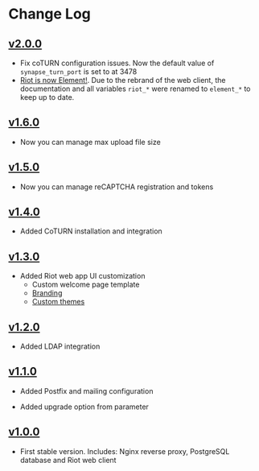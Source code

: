 # Change Log


## [v2.0.0](https://github.com/UdelaRInterior/ansible-role-matrix-synapse/tree/v2.0.0)

* Fix coTURN configuration issues. Now the default value of `synapse_turn_port` is set to at 3478
* [Riot is now Element!](https://element.io/blog/welcome-to-element/). Due to the rebrand of the web client, the documentation and all variables `riot_*` were renamed to `element_*` to keep up to date.

## [v1.6.0](https://github.com/UdelaRInterior/ansible-role-matrix-synapse/tree/v1.6.0)

* Now you can manage max upload file size

## [v1.5.0](https://github.com/UdelaRInterior/ansible-role-matrix-synapse/tree/v1.5.0)

* Now you can manage reCAPTCHA registration and tokens

## [v1.4.0](https://github.com/UdelaRInterior/ansible-role-matrix-synapse/tree/v1.4.0)

* Added CoTURN installation and integration

## [v1.3.0](https://github.com/UdelaRInterior/ansible-role-matrix-synapse/tree/v1.3.0)

* Added Riot web app UI customization
  * Custom welcome page template
  * [Branding](https://github.com/vector-im/riot-web/blob/develop/docs/config.md)
  * [Custom themes](https://github.com/vector-im/riot-web/blob/develop/docs/theming.md#custom-themes)

## [v1.2.0](https://github.com/UdelaRInterior/ansible-role-matrix-synapse/tree/v1.2.0)

* Added LDAP integration

## [v1.1.0](https://github.com/UdelaRInterior/ansible-role-matrix-synapse/tree/v1.1.0)

* Added Postfix and mailing configuration

* Added upgrade option from parameter

## [v1.0.0](https://github.com/UdelaRInterior/ansible-role-matrix-synapse/tree/v1.0.0)

* First stable version. Includes: Nginx reverse proxy, PostgreSQL database and Riot web client